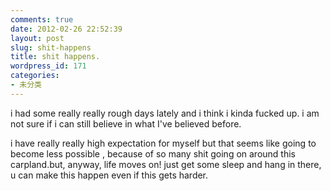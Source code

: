 ```yaml
---
comments: true
date: 2012-02-26 22:52:39
layout: post
slug: shit-happens
title: shit happens.
wordpress_id: 171
categories:
- 未分类
---
```


i had some really really rough days lately and i think i kinda fucked up. i am not sure if i can still believe in what I've believed before.

i have really really high expectation for myself but that seems like going to become less possible , because of so many shit going on around this carpland.but, anyway, life moves on! just get some sleep and hang in there, u can make this happen even if this gets harder.
